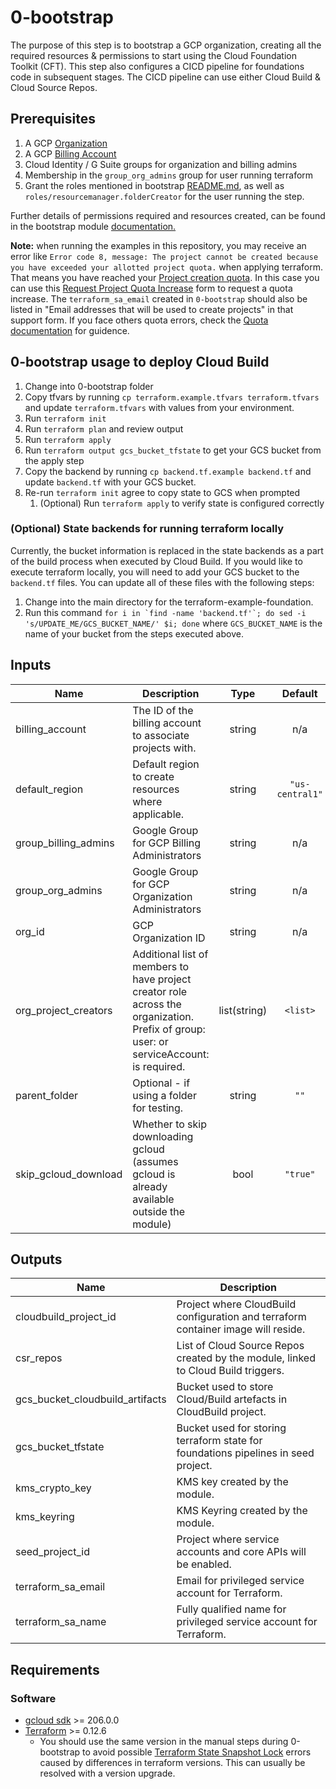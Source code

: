 # 0-bootstrap

The purpose of this step is to bootstrap a GCP organization, creating all the required resources & permissions to start using the Cloud Foundation Toolkit (CFT). This step also configures a CICD pipeline for foundations code in subsequent stages. The CICD pipeline can use either Cloud Build & Cloud Source Repos.

## Prerequisites

1. A GCP [Organization](https://cloud.google.com/resource-manager/docs/creating-managing-organization)
1. A GCP [Billing Account](https://cloud.google.com/billing/docs/how-to/manage-billing-account)
1. Cloud Identity / G Suite groups for organization and billing admins
1. Membership in the `group_org_admins` group for user running terraform
1. Grant the roles mentioned in bootstrap [README.md](https://github.com/terraform-google-modules/terraform-google-bootstrap#permissions), as well as `roles/resourcemanager.folderCreator` for the user running the step.

Further details of permissions required and resources created, can be found in the bootstrap module [documentation.](https://github.com/terraform-google-modules/terraform-google-bootstrap)

**Note:** when running the examples in this repository, you may receive an error like `Error code 8, message: The project cannot be created because you have exceeded your allotted project quota.` when applying terraform. That means you have reached your [Project creation quota](https://support.google.com/cloud/answer/6330231). In this case you can use this [Request Project Quota Increase](https://support.google.com/code/contact/project_quota_increase) form to request a quota increase. The `terraform_sa_email` created in `0-bootstrap` should also be listed in "Email addresses that will be used to create projects" in that support form. If you face others quota errors, check the [Quota documentation](https://cloud.google.com/docs/quota) for guidence.

## 0-bootstrap usage to deploy Cloud Build

1. Change into 0-bootstrap folder
1. Copy tfvars by running `cp terraform.example.tfvars terraform.tfvars` and update `terraform.tfvars` with values from your environment.
1. Run `terraform init`
1. Run `terraform plan` and review output
1. Run `terraform apply`
1. Run `terraform output gcs_bucket_tfstate` to get your GCS bucket from the apply step
1. Copy the backend by running `cp backend.tf.example backend.tf` and update `backend.tf` with your GCS bucket.
1. Re-run `terraform init` agree to copy state to GCS when prompted
    1. (Optional) Run `terraform apply` to verify state is configured correctly

### (Optional) State backends for running terraform locally

Currently, the bucket information is replaced in the state backends as a part of the build process when executed by Cloud Build. If you would like to execute terraform locally, you will need to add your GCS bucket to the `backend.tf` files. You can update all of these files with the following steps:

1. Change into the main directory for the terraform-example-foundation.
1. Run this command ```for i in `find -name 'backend.tf'`; do sed -i 's/UPDATE_ME/GCS_BUCKET_NAME/' $i; done``` where `GCS_BUCKET_NAME` is the name of your bucket from the steps executed above.

<!-- BEGINNING OF PRE-COMMIT-TERRAFORM DOCS HOOK -->
## Inputs

| Name | Description | Type | Default | Required |
|------|-------------|:----:|:-----:|:-----:|
| billing\_account | The ID of the billing account to associate projects with. | string | n/a | yes |
| default\_region | Default region to create resources where applicable. | string | `"us-central1"` | no |
| group\_billing\_admins | Google Group for GCP Billing Administrators | string | n/a | yes |
| group\_org\_admins | Google Group for GCP Organization Administrators | string | n/a | yes |
| org\_id | GCP Organization ID | string | n/a | yes |
| org\_project\_creators | Additional list of members to have project creator role across the organization. Prefix of group: user: or serviceAccount: is required. | list(string) | `<list>` | no |
| parent\_folder | Optional - if using a folder for testing. | string | `""` | no |
| skip\_gcloud\_download | Whether to skip downloading gcloud (assumes gcloud is already available outside the module) | bool | `"true"` | no |

## Outputs

| Name | Description |
|------|-------------|
| cloudbuild\_project\_id | Project where CloudBuild configuration and terraform container image will reside. |
| csr\_repos | List of Cloud Source Repos created by the module, linked to Cloud Build triggers. |
| gcs\_bucket\_cloudbuild\_artifacts | Bucket used to store Cloud/Build artefacts in CloudBuild project. |
| gcs\_bucket\_tfstate | Bucket used for storing terraform state for foundations pipelines in seed project. |
| kms\_crypto\_key | KMS key created by the module. |
| kms\_keyring | KMS Keyring created by the module. |
| seed\_project\_id | Project where service accounts and core APIs will be enabled. |
| terraform\_sa\_email | Email for privileged service account for Terraform. |
| terraform\_sa\_name | Fully qualified name for privileged service account for Terraform. |

<!-- END OF PRE-COMMIT-TERRAFORM DOCS HOOK -->

## Requirements

### Software

- [gcloud sdk](https://cloud.google.com/sdk/install) >= 206.0.0
- [Terraform](https://www.terraform.io/downloads.html) >= 0.12.6
    - You should use the same version in the manual steps during 0-bootstrap to avoid possible  [Terraform State Snapshot Lock](https://github.com/hashicorp/terraform/issues/23290) errors caused by differences in terraform versions. This can usually be resolved with a version upgrade.
